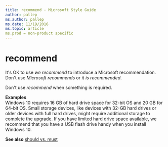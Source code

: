 ```yaml
---
title: recommend - Microsoft Style Guide
author: pallep
ms.author: pallep
ms.date: 11/19/2016
ms.topic: article
ms.prod = non-product specific
---
```


# recommend

It's OK to use *we recommend* to introduce a Microsoft recommendation. Don't use *Microsoft recommends* or *it is recommended*.

Don't use *recommend* when something is required.

**Examples**  
Windows 10 requires 16 GB of hard drive space for 32-bit OS and 20 GB for 64-bit OS.
Small
storage devices, like devices with 32-GB hard drives or older devices
with full hard drives, might require additional storage to complete
the upgrade. If you have limited hard drive space available, we
recommend that you have a USB flash drive handy when you install
Windows 10.

**See also** [should vs. must](/style-guide/a-z-word-list-term-collections/s/should-vs-must)
